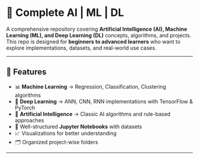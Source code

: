 # 🤖 Complete AI | ML | DL  

A comprehensive repository covering **Artificial Intelligence (AI), Machine Learning (ML), and Deep Learning (DL)** concepts, algorithms, and projects.  
This repo is designed for **beginners to advanced learners** who want to explore implementations, datasets, and real-world use cases.  


---

## 🚀 Features  

- 📊 **Machine Learning** → Regression, Classification, Clustering algorithms  
- 🧠 **Deep Learning** → ANN, CNN, RNN implementations with TensorFlow & PyTorch  
- 🤖 **Artificial Intelligence** → Classic AI algorithms and rule-based approaches  
- 📝 Well-structured **Jupyter Notebooks** with datasets  
- 📈 Visualizations for better understanding  
- 🗂️ Organized project-wise folders  

---

